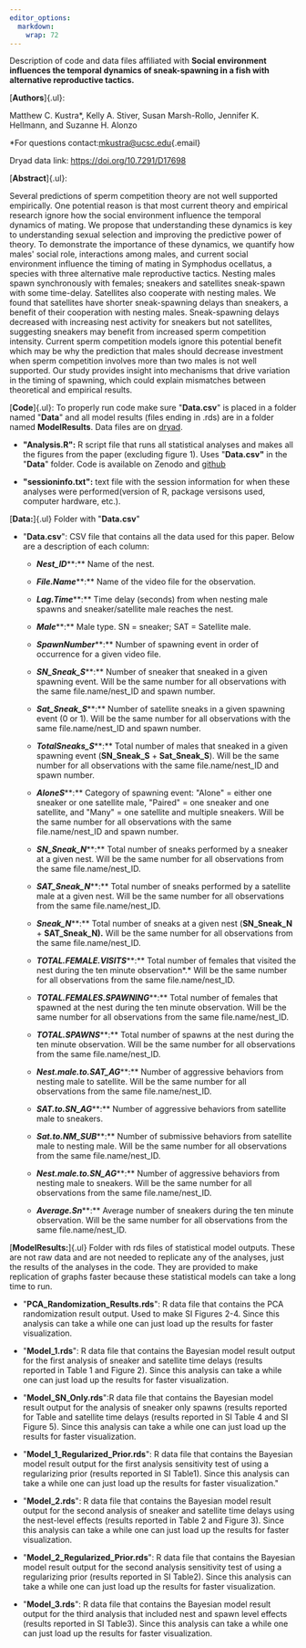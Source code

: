 ```yaml
---
editor_options: 
  markdown: 
    wrap: 72
---
```


Description of code and data files affiliated with **Social environment
influences the temporal dynamics of sneak-spawning in a fish with
alternative reproductive tactics.**

[**Authors**]{.ul}:

Matthew C. Kustra\*, Kelly A. Stiver, Susan Marsh-Rollo, Jennifer K.
Hellmann, and Suzanne H. Alonzo

\*For questions
contact:[mkustra\@ucsc.edu](mailto:mkustra@ucsc.edu){.email}

Dryad data link: https://doi.org/10.7291/D17698

[**Abstract**]{.ul}:

Several predictions of sperm competition theory are not well supported
empirically. One potential reason is that most current theory and
empirical research ignore how the social environment influence the
temporal dynamics of mating. We propose that understanding these
dynamics is key to understanding sexual selection and improving the
predictive power of theory. To demonstrate the importance of these
dynamics, we quantify how males' social role, interactions among males,
and current social environment influence the timing of mating in
Symphodus ocellatus, a species with three alternative male reproductive
tactics. Nesting males spawn synchronously with females; sneakers and
satellites sneak-spawn with some time-delay. Satellites also cooperate
with nesting males. We found that satellites have shorter sneak-spawning
delays than sneakers, a benefit of their cooperation with nesting males.
Sneak-spawning delays decreased with increasing nest activity for
sneakers but not satellites, suggesting sneakers may benefit from
increased sperm competition intensity. Current sperm competition models
ignore this potential benefit which may be why the prediction that males
should decrease investment when sperm competition involves more than two
males is not well supported. Our study provides insight into mechanisms
that drive variation in the timing of spawning, which could explain
mismatches between theoretical and empirical results.

[**Code**]{.ul}: To properly run code make sure "**Data.csv**" is
placed in a folder named "**Data**" and all model results (files ending in .rds) are in a folder named **ModelResults**. Data files are on [dryad](https://doi.org/10.7291/D17698).

-   **"Analysis.R":** R script file that runs all statistical analyses
    and makes all the figures from the paper (excluding figure 1). Uses
    "**Data.csv"** in the "**Data**" folder. Code is available on Zenodo
    and
    [github](https://github.com/Kustra-Matt/SocialEnvironmentAffectsSneakTimes)

-   **"sessioninfo.txt":** text file with the session information for
    when these analyses were performed(version of R, package versisons
    used, computer hardware, etc.).

[**Data:**]{.ul} Folder with "**Data.csv**"

-   "**Data.csv**": CSV file that contains all the data used for this
    paper. Below are a description of each column:

    -   ***Nest_ID*****:** Name of the nest.

    -   ***File.Name*****:** Name of the video file for the observation.

    -   ***Lag.Time*****:** Time delay (seconds) from when nesting male
        spawns and sneaker/satellite male reaches the nest.

    -   ***Male*****:** Male type. SN = sneaker; SAT = Satellite male.

    -   ***SpawnNumber*****:** Number of spawning event in order of
        occurrence for a given video file.

    -   ***SN_Sneak_S*****:** Number of sneaker that sneaked in a given
        spawning event. Will be the same number for all observations
        with the same file.name/nest_ID and spawn number.

    -   ***Sat_Sneak_S*****:** Number of satellite sneaks in a given
        spawning event (0 or 1). Will be the same number for all
        observations with the same file.name/nest_ID and spawn number.

    -   ***TotalSneaks_S*****:** Total number of males that sneaked in a
        given spawning event (**SN_Sneak_S** + **Sat_Sneak_S**). Will be
        the same number for all observations with the same
        file.name/nest_ID and spawn number.

    -   ***AloneS*****:** Category of spawning event: "Alone" = either
        one sneaker or one satellite male, "Paired" = one sneaker and
        one satellite, and "Many" = one satellite and multiple sneakers.
        Will be the same number for all observations with the same
        file.name/nest_ID and spawn number.

    -   ***SN_Sneak_N*****:** Total number of sneaks performed by a
        sneaker at a given nest. Will be the same number for all
        observations from the same file.name/nest_ID.

    -   ***SAT_Sneak_N*****:** Total number of sneaks performed by a
        satellite male at a given nest. Will be the same number for all
        observations from the same file.name/nest_ID.

    -   ***Sneak_N*****:** Total number of sneaks at a given nest
        (**SN_Sneak_N** + **SAT_Sneak_N).** Will be the same number for
        all observations from the same file.name/nest_ID.

    -   ***TOTAL.FEMALE.VISITS*****:** Total number of females that
        visited the nest during the ten minute observation*.* Will be
        the same number for all observations from the same
        file.name/nest_ID.

    -   ***TOTAL.FEMALES.SPAWNING*****:** Total number of females that
        spawned at the nest during the ten minute observation. Will be
        the same number for all observations from the same
        file.name/nest_ID.

    -   ***TOTAL.SPAWNS*****:** Total number of spawns at the nest
        during the ten minute observation. Will be the same number for
        all observations from the same file.name/nest_ID.

    -   ***Nest.male.to.SAT_AG*****:** Number of aggressive behaviors
        from nesting male to satellite. Will be the same number for all
        observations from the same file.name/nest_ID.

    -   ***SAT.to.SN_AG*****:** Number of aggressive behaviors from
        satellite male to sneakers.

    -   ***Sat.to.NM_SUB*****:** Number of submissive behaviors from
        satellite male to nesting male. Will be the same number for all
        observations from the same file.name/nest_ID.

    -   ***Nest.male.to.SN_AG*****:** Number of aggressive behaviors
        from nesting male to sneakers. Will be the same number for all
        observations from the same file.name/nest_ID.

    -   ***Average.Sn*****:** Average number of sneakers during the ten
        minute observation. Will be the same number for all observations
        from the same file.name/nest_ID.

[**ModelResults:**]{.ul} Folder with rds files of statistical model
outputs. These are not raw data and are not needed to replicate any of
the analyses, just the results of the analyses in the code. They are
provided to make replication of graphs faster because these statistical
models can take a long time to run.

-   "**PCA_Randomization_Results.rds**": R data file that contains the
    PCA randomization result output. Used to make SI Figures 2-4. Since
    this analysis can take a while one can just load up the results for
    faster visualization.

-   "**Model_1.rds**": R data file that contains the Bayesian model
    result output for the first analysis of sneaker and satellite time
    delays (results reported in Table 1 and Figure 2). Since this
    analysis can take a while one can just load up the results for
    faster visualization.

-   "**Model_SN_Only.rds**":R data file that contains the Bayesian model
    result output for the analysis of sneaker only spawns (results
    reported for Table and satellite time delays (results reported in SI
    Table 4 and SI Figure 5). Since this analysis can take a while one
    can just load up the results for faster visualization.

-   "**Model_1\_Regularized_Prior.rds**": R data file that contains the
    Bayesian model result output for the first analysis sensitivity test
    of using a regularizing prior (results reported in SI Table1). Since
    this analysis can take a while one can just load up the results for
    faster visualization."

-   "**Model_2.rds**": R data file that contains the Bayesian model
    result output for the second analysis of sneaker and satellite time
    delays using the nest-level effects (results reported in Table 2 and
    Figure 3). Since this analysis can take a while one can just load up
    the results for faster visualization.

-   "**Model_2\_Regularized_Prior.rds**": R data file that contains the
    Bayesian model result output for the second analysis sensitivity
    test of using a regularizing prior (results reported in SI Table2).
    Since this analysis can take a while one can just load up the
    results for faster visualization.

-   "**Model_3.rds**": R data file that contains the Bayesian model
    result output for the third analysis that included nest and spawn
    level effects (results reported in SI Table3). Since this analysis
    can take a while one can just load up the results for faster
    visualization.
